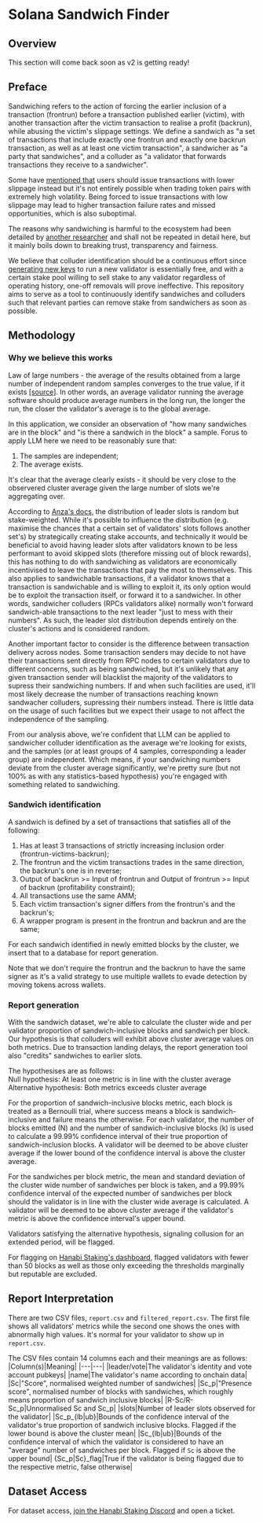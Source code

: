 # Solana Sandwich Finder
## Overview
This section will come back soon as v2 is getting ready!
## Preface
Sandwiching refers to the action of forcing the earlier inclusion of a transaction (frontrun) before a transaction published earlier (victim), with another transaction after the victim transaction to realise a profit (backrun), while abusing the victim's slippage settings. We define a sandwich as "a set of transactions that include exactly one frontrun and exactly one backrun transaction, as well as at least one victim transaction", a sandwicher as "a party that sandwiches", and a colluder as "a validator that forwards transactions they receive to a sandwicher".

Some have [mentioned that](https://discord.com/channels/938287290806042626/938287767446753400/1325923301205344297) users should issue transactions with lower slippage instead but it's not entirely possible when trading token pairs with extremely high volatility. Being forced to issue transactions with low slippage may lead to higher transaction failure rates and missed opportunities, which is also suboptimal.

The reasons why sandwiching is harmful to the ecosystem had been detailed by [another researcher](https://github.com/a-guard/malicious-validators/blob/main/README.md#why-are-sandwich-attacks-harmful) and shall not be repeated in detail here, but it mainly boils down to breaking trust, transparency and fairness.

We believe that colluder identification should be a continuous effort since [generating new keys](https://docs.anza.xyz/cli/wallets/file-system) to run a new validator is essentially free, and with a certain stake pool willing to sell stake to any validator regardless of operating history, one-off removals will prove ineffective. This repository aims to serve as a tool to continuously identify sandwiches and colluders such that relevant parties can remove stake from sandwichers as soon as possible.

## Methodology
### Why we believe this works
Law of large numbers - the average of the results obtained from a large number of independent random samples converges to the true value, if it exists [[source]](https://en.wikipedia.org/wiki/Law_of_large_numbers). In other words, an average validator running the average software should produce average numbers in the long run, the longer the run, the closer the validator's average is to the global average.

In this application, we consider an observation of "how many sandwiches are in the block" and "is there a sandwich in the block" a sample. Forus to apply LLM here we need to be reasonably sure that:
1. The samples are independent;
2. The average exists.

It's clear that the average clearly exists - it should be very close to the observered cluster average given the large number of slots we're aggregating over.

According to [Anza's docs](https://docs.anza.xyz/consensus/leader-rotation#leader-schedule-generation-algorithm), the distribution of leader slots is random but stake-weighted. While it's possible to influence the distribution (e.g. maximise the chances that a certain set of validators' slots follows another set's) by strategically creating stake accounts, and technically it would be beneficial to avoid having leader slots after validators known to be less performant to avoid skipped slots (therefore missing out of block rewards), this has nothing to do with sandwiching as validators are economically incentivised to leave the transactions that pay the most to themselves. This also applies to sandwichable transactions, if a validator knows that a transaction is sandwichable and is willing to exploit it, its only option would be to exploit the transaction itself, or forward it to a sandwicher. In other words, sandwicher colluders (RPCs validators alike) normally won't forward sandwich-able transactions to the next leader "just to mess with their numbers". As such, the leader slot distribution depends entirely on the cluster's actions and is considered random.

Another important factor to consider is the difference between transaction delivery across nodes. Some transaction senders may decide to not have their transactions sent directly from RPC nodes to certain validators due to different concerns, such as being sandwiched, but it's unlikely that any given transaction sender will blacklist the majority of the validators to supress their sandwiching numbers. If and when such facilities are used, it'll most likely decrease the number of transactions reaching known sandwacher colluders, supressing their numbers instead. There is little data on the usage of such facilities but we expect their usage to not affect the independence of the sampling. 

From our analysis above, we're confident that LLM can be applied to sandwicher colluder identification as the average we're looking for exists, and the samples (or at least groups of 4 samples, corresponding a leader group) are independent. Which means, if your sandwiching numbers deviate from the cluster average significantly, we're pretty sure (but not 100% as with any statistics-based hypothesis) you're engaged with something related to sandwiching.

### Sandwich identification
A sandwich is defined by a set of transactions that satisfies all of the following:

1. Has at least 3 transactions of strictly increasing inclusion order (frontrun-victims-backrun);
2. The frontrun and the victim transactions trades in the same direction, the backrun's one is in reverse;
3. Output of backrun >= Input of frontrun and Output of frontrun >= Input of backrun (profitability constraint);
4. All transactions use the same AMM;
5. Each victim transaction's signer differs from the frontrun's and the backrun's;
6. A wrapper program is present in the frontrun and backrun and are the same;
   
For each sandwich identified in newly emitted blocks by the cluster, we insert that to a database for report generation.

Note that we don't require the frontrun and the backrun to have the same signer as it's a valid strategy to use multiple wallets to evade detection by moving tokens across wallets.

### Report generation
With the sandwich dataset, we're able to calculate the cluster wide and per validator proportion of sandwich-inclusive blocks and sandwich per block. Our hypothesis is that colluders will exhibit above cluster average values on both metrics. Due to transaction landing delays, the report generation tool also "credits" sandwiches to earlier slots.

The hypothesises are as follows:<br />
Null hypothesis: At least one metric is in line with the cluster average<br />
Alternative hypothesis: Both metrics exceeds cluster average<br />

For the proportion of sandwich-inclusive blocks metric, each block is treated as a Bernoulli trial, where success means a block is sandwich-inclusive and failure means the otherwise. For each validator, the number of blocks emitted (N) and the number of sandwich-inclusive blocks (k) is used to calculate a 99.99% confidence interval of their true proportion of sandwich-inclusion blocks. A validator will be deemed to be above cluster average if the lower bound of the confidence interval is above the cluster average.

For the sandwiches per block metric, the mean and standard deviation of the cluster wide number of sandwiches per block is taken, and a 99.99% confidence interval of the expected number of sandwiches per block should the validator is in line with the cluster wide average is calculated. A validator will be deemed to be above cluster average if the validator's metric is above the confidence interval's upper bound.

Validators satisfying the alternative hypothesis, signaling collusion for an extended period, will be flagged.

For flagging on [Hanabi Staking's dashboard](https://hanabi.so/marinade-stake-selling), flagged validators with fewer than 50 blocks as well as those only exceeding the thresholds marginally but reputable are excluded.

## Report Interpretation
There are two CSV files, `report.csv` and `filtered_report.csv`. The first file shows all validators' metrics while the second one shows the ones with abnormally high values. It's normal for your validator to show up in `report.csv`.

The CSV files contain 14 columns each and their meanings are as follows:
|Column(s)|Meaning|
|---|---|
|leader/vote|The validator's identity and vote account pubkeys|
|name|The validator's name according to onchain data|
|Sc|"Score", normalised weighted number of sandwiches|
|Sc_p|"Presence score", normalised number of blocks with sandwiches, which roughly means proportion of sandwich inclusive blocks|
|R-Sc/R-Sc_p|Unnormalised Sc and Sc_p|
|slots|Number of leader slots observed for the validator|
|Sc_p_{lb\|ub}|Bounds of the confidence interval of the validator's true proportion of sandwich inclusive blocks. Flagged if the lower bound is above the cluster mean|
|Sc_{lb\|ub}|Bounds of the confidence interval of which the validator is considered to have an "average" number of sandwiches per block. Flagged if `Sc` is above the upper bound|
{Sc_p\|Sc}_flag|True if the validator is being flagged due to the respective metric, false otherwise|

## Dataset Access
For dataset access, [join the Hanabi Staking Discord](https://discord.gg/VpJuWFRJfb) and open a ticket.
